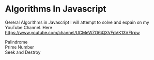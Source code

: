 # Algorithms In Javascript
Gereral Algorithms in Javascript
I will attempt to solve and expain on my YouTube Channel. Here https://www.youtube.com/channel/UCMeWZO6iQXVFpVK13VFIrpw

Palindrome                                                                                                                      
Prime Number                                                                                                                     
Seek and Destroy
